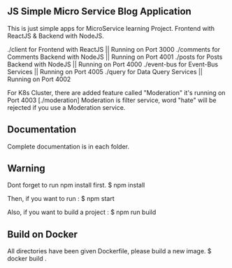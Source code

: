 ## JS Simple Micro Service Blog Application

This is just simple apps for MicroService learning Project.
Frontend with ReactJS & Backend with NodeJS.

./client for Frontend with ReactJS || Running on Port 3000
./comments for Comments Backend with NodeJS || Running on Port 4001
./posts for Posts Backend with NodeJS || Running on Port 4000
./event-bus for Event-Bus Services || Running on Port 4005
./query for Data Query Services || Running on Port 4002

For K8s Cluster, there are added feature called "Moderation" it's running on Port 4003 [./moderation]
Moderation is filter service, word "hate" will be rejected if you use a Moderation service.

## Documentation

Complete documentation is in each folder.

## Warning

Dont forget to run npm install first.
$ npm install

Then, if you want to run :
$ npm start

Also, if you want to build a project :
$ npm run build

## Build on Docker

All directories have been given Dockerfile, please build a new image.
$ docker build .
